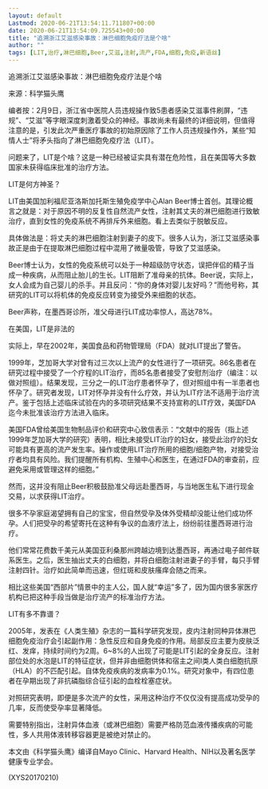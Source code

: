 ```yaml
---
layout: default
Lastmod: 2020-06-21T13:54:11.711807+00:00
date: 2020-06-21T13:54:09.725543+00:00
title: "追溯浙江艾滋感染事故：淋巴细胞免疫疗法是个啥"
author: ""
tags: [LIT,治疗,淋巴细胞,Beer,艾滋,注射,流产,FDA,细胞,免疫,新语丝]
---
```


追溯浙江艾滋感染事故：淋巴细胞免疫疗法是个啥

来源：科学猫头鹰

编者按：2月9日，浙江省中医院人员违规操作致5患者感染艾滋事件刷屏，“违规”、“艾滋”等字眼深度刺激着受众的神经。事故尚未有最终的详细说明，但值得注意的是，引发此次严重医疗事故的初始原因除了工作人员违规操作外，某些“知情人士”将矛头指向了淋巴细胞免疫疗法（LIT）。

问题来了，LIT是个啥？这是一种已经被证实具有潜在危险性，且在美国等大多数国家未获得临床批准的治疗方法。

LIT是何方神圣？

LIT由美国加利福尼亚洛斯加托斯生殖免疫学中心Alan Beer博士首创。其理论概言之就是：对于原因不明的反复性自然流产女性，注射其丈夫的淋巴细胞进行致敏治疗，直到女性的免疫系统不再排斥外来细胞。看上去类似于脱敏反应。

具体做法是：将丈夫的淋巴细胞注射到妻子的皮下。很多人认为，浙江艾滋感染事故正是由于在提取淋巴细胞过程中混用了微量吸管，导致了艾滋感染。

Beer博士认为，女性的免疫系统可以处于一种超级防守状态，误把伴侣的精子当成一种疾病，从而阻止胎儿的生长。LIT阻断了准母亲的抗体。Beer说，实际上，女人会成为自己婴儿的杀手。并且反问：“你的身体对婴儿友好吗？”而他号称，其研究的LIT可以将机体的免疫反应转变为接受外来细胞的状态。

Beer声称，在墨西哥诊所，准父母进行LIT成功率惊人，高达78%。

在美国，LIT是非法的

实际上，早在2002年，美国食品和药物管理局（FDA）就对LIT提出了警告。

1999年，芝加哥大学对曾有过三次以上流产的女性进行了一项研究。86名患者在研究过程中接受了一个疗程的LIT治疗，而85名患者接受了安慰剂治疗（编注：以做对照组）。结果发现，三分之一的LIT治疗患者怀孕了，但对照组中有一半患者也怀孕了。研究者发现，LIT对怀孕并没有什么疗效，并认为LIT疗法不适用于治疗流产。鉴于包括上述临床试验在内的多项研究结果不支持宣称的LIT疗效，美国FDA迄今未批准该治疗方法进入临床。

美国FDA曾给美国生物制品评价和研究中心致信表示：“文献中的报告（指上述1999年芝加哥大学的研究）表明，相比未接受LIT治疗的妇女，接受此治疗的妇女可能具有更高的流产发生率。操作或使用LIT治疗所用的细胞/细胞产物，对接受治疗者均具有风险。我们提醒所有机构、生殖中心和医生，在通过FDA的审查前，应避免采用或管理这样的细胞。”

然而，这并没有阻止Beer积极鼓励准父母远赴墨西哥，与当地医生私下进行现金交易，以求获得LIT治疗。

很多不孕家庭渴望拥有自己的宝宝，但自然受孕及体外受精却没能让他们成功怀孕。人们把受孕的希望寄托在这种有争议的血液疗法上，纷纷前往墨西哥进行治疗。

他们常常花费数千美元从美国亚利桑那州跨越边境到达墨西哥，再通过电子邮件联系医生。之后，医生抽出丈夫的白细胞，并将白细胞注射进妻子的手臂，每只手臂注射四针。治疗如此简单而迅速，但红斑和皮肤瘙痒会随之而来。

相比这些美国“西部片”情景中的主人公，国人就“幸运”多了，因为国内很多家医疗机构已把这种手段当做是治疗流产的标准治疗方法。

LIT有多不靠谱？

2005年，发表在《人类生殖》杂志的一篇科学研究发现，皮内注射同种异体淋巴细胞免疫治疗会引起副作用：急性反应和自身免疫的作用。局部反应主要为皮肤泛红、发痒，持续时间约为2周。6~8%的人出现了可能是LIT引起的全身反应。注射部位处的水泡是LIT的特征症状，但并非由细胞供体和宿主之间I类人类白细胞抗原（HLA）的不匹配引起。自体免疫疾病的发病率为0.1%。研究对象中，有四位患者在孕期出现了非抗磷脂综合征引起的血栓栓塞症状。

对照研究表明，即便是多次流产的女性，采用这种治疗不仅仅没有提高成功受孕的几率，反而使受孕率显著降低。

需要特别指出，注射异体血液（或淋巴细胞）需要严格防范血液传播疾病的可能性，多人共用体液转移容器更是被绝对禁止的。

本文由《科学猫头鹰》编译自Mayo Clinic、Harvard Health、NIH以及著名医学健康专业学会。

(XYS20170210)


